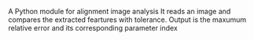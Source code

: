 A Python module for alignment image analysis 
It reads an image and compares the extracted feartures with tolerance.
Output is the maxumum relative error and its corresponding parameter index
